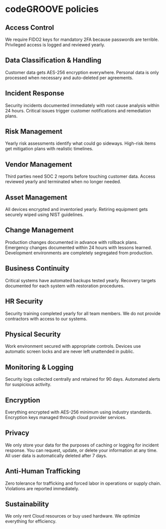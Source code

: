 # codeGROOVE policies

## Access Control

We require FIDO2 keys for mandatory 2FA because passwords are terrible. Privileged access is logged and reviewed yearly.

## Data Classification & Handling
Customer data gets AES-256 encryption everywhere. Personal data is only processed when necessary and auto-deleted per agreements.

## Incident Response

Security incidents documented immediately with root cause analysis within 24 hours. Critical issues trigger customer notifications and remediation plans.

## Risk Management

Yearly risk assessments identify what could go sideways. High-risk items get mitigation plans with realistic timelines.

## Vendor Management
Third parties need SOC 2 reports before touching customer data. Access reviewed yearly and terminated when no longer needed.

## Asset Management
All devices encrypted and inventoried yearly. Retiring equipment gets securely wiped using NIST guidelines.

## Change Management

Production changes documented in advance with rollback plans. Emergency changes documented within 24 hours with lessons learned. Development environments are completely segregated from production.

## Business Continuity

Critical systems have automated backups tested yearly. Recovery targets documented for each system with restoration procedures.

## HR Security

Security training completed yearly for all team members. We do not provide contractors with access to our systems.

## Physical Security

Work environment secured with appropriate controls. Devices use automatic screen locks and are never left unattended in public.

## Monitoring & Logging

Security logs collected centrally and retained for 90 days. Automated alerts for suspicious activity.

## Encryption

Everything encrypted with AES-256 minimum using industry standards. Encryption keys managed through cloud provider services.

## Privacy

We only store your data for the purposes of caching or logging for incident response. You can request, update, or delete your information at any time. All user data is automatically deleted after 7 days.

## Anti-Human Trafficking

Zero tolerance for trafficking and forced labor in operations or supply chain. Violations are reported immediately.

## Sustainability

We only rent Cloud resources or buy used hardware. We optimize everything for efficiency.
